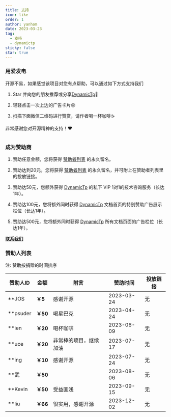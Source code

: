 ```yaml
---
title: 支持
icon: like
order: 1
author: yanhom
date: 2023-03-23
tag:
  - 支持
  - dynamictp
sticky: false
star: true
---
```


### 用爱发电

开源不易，如果感觉该项目对您有点帮助，可以通过如下方式支持我们

1. Star 并向您的朋友推荐或分享[DynamicTp](https://gitee.com/dromara/dynamic-tp)🚀

2. 轻轻点击一次上边的广告卡片🙃

3. 扫描下面微信二维码进行赞赏，请作者喝一杯咖啡☕️

非常感谢您对开源精神的支持！❤️

<img :src="$withBase('/supportme.jpg')" style="zoom: 35%">


### 成为赞助商

1. 赞助任意金额，您将获得 [赞助者列表](/guide/other/supportme/#赞助人列表) 的永久留名。

2. 赞助达到20元，您将获得 [赞助者列表](/guide/other/supportme/#赞助人列表) 的永久留名，并可附上在赞助者列表里的投放链接。

3. 赞助达50元，您额外获得 [DynamicTp](https://dynamictp.cn/) 的私下 VIP 1对1的技术咨询服务（长达1年）。

4. 赞助达100元，您将额外同时获得 [DynamicTp](https://dynamictp.cn/) 文档首页的特别赞助广告展示栏位（长达1年）。

5. 赞助达500元，您将额外同时获得 [DynamicTp](https://dynamictp.cn/) 所有文档页面的广告栏位（长达1年）。

**[联系我们](/guide/other/contact)**

### 赞助人列表

注: 赞助按捐赠的时间排序

| 赞助人ID     | 金额      | 附言          | 赞助时间       | 投放链接 |
|-----------|---------|-------------|------------|--------|
| **JOS     | **￥5**  | 感谢开源        | 2023-03-24 | 无|
| **psuder  | **￥50** | 喝星巴克        | 2023-04-24 | 无|
| **ien     | **￥20** | 喝杯咖啡        | 2023-06-09 | 无|
| **uce     | **￥20** | 非常棒的项目，继续加油 | 2023-07-17 | 无|
| **ing     | **￥10** | 感谢开源        | 2023-07-24 | 无|
| **武       | **￥50** |             | 2023-08-06 |无|
| **Kevin   | **￥50** | 受益匪浅        | 2023-09-15 | 无|
| **liu     | **￥66** | 很实用，感谢开源    | 2023-12-02 | 无|